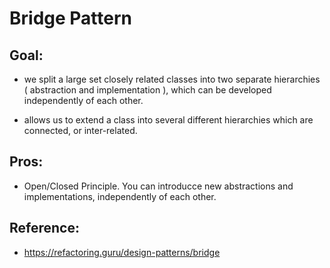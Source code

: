 
# Bridge Pattern

**Goal:**
---

- we split a large set closely related classes into two separate hierarchies ( abstraction and implementation ), which can be developed independently of each other.

- allows us to extend a class into several different hierarchies which are connected, or inter-related.

**Pros:**
---

- Open/Closed Principle. You can introducce new abstractions and implementations, independently of each other.

**Reference:**
---

- https://refactoring.guru/design-patterns/bridge